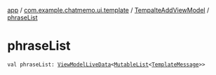 [app](../../index.md) / [com.example.chatmemo.ui.template](../index.md) / [TempalteAddViewModel](index.md) / [phraseList](./phrase-list.md)

# phraseList

`val phraseList: `[`ViewModelLiveData`](../../com.example.chatmemo.ui.utils/-view-model-live-data/index.md)`<`[`MutableList`](https://kotlinlang.org/api/latest/jvm/stdlib/kotlin.collections/-mutable-list/index.html)`<`[`TemplateMessage`](../../com.example.chatmemo.domain.model.value/-template-message/index.md)`>>`